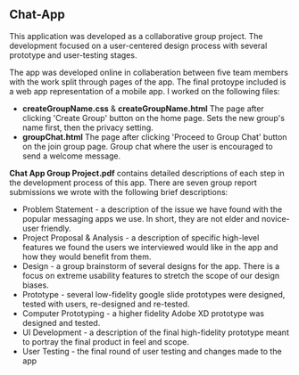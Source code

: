## Chat-App
This application was developed as a collaborative group project. The development focused on a user-centered design process with several prototype and user-testing stages.

The app was developed online in collaberation between five team members with the work split through pages of the app. The final protoype included is a web app representation of a mobile app. I worked on the following files:
*  **createGroupName.css** &  **createGroupName.html** The page after clicking 'Create Group' button on the home page. Sets the new group's name first, then the privacy setting.
*  **groupChat.html** The page after clicking 'Proceed to Group Chat' button on the join group page. Group chat where the user is encouraged to send a welcome message.

**Chat App Group Project.pdf** contains detailed descriptions of each step in the development process of this app. There are seven group report submissions we wrote with the following brief descriptions:
* Problem Statement - a description of the issue we have found with the popular messaging apps we use. In short, they are not elder and novice-user friendly.
* Project Proposal & Analysis - a description of specific high-level features we found the users we interviewed would like in the app and how they would benefit from them.
* Design - a group brainstorm of several designs for the app. There is a focus on extreme usability features to stretch the scope of our design biases.
* Prototype - several low-fidelity google slide prototypes were designed, tested with users, re-designed and re-tested. 
* Computer Prototyping - a higher fidelity Adobe XD prototype was designed and tested.
* UI Development - a description of the final high-fidelity prototype meant to portray the final product in feel and scope. 
* User Testing - the final round of user testing and changes made to the app
